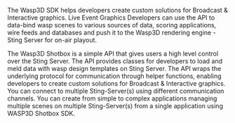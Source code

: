 The Wasp3D SDK helps developers create custom solutions for Broadcast & Interactive graphics. Live Event Graphics Developers can use the API to data-bind wasp scenes to various sources of data, scoring applications, wire feeds and databases and push it to the Wasp3D rendering engine - Sting Server for on-air playout.

The Wasp3D Shotbox is a simple API that gives users a high level control over the Sting Server. The API provides classes for developers to load and meld data with wasp design templates on Sting Server. The API wraps the underlying protocol for communication through helper functions, enabling developers to create custom solutions for Broadcast & Interactive graphics. You can connect to multiple Sting-Server(s) using different communication channels. You can create from simple to complex applications managing multiple scenes on multiple Sting-Server(s) from a single application using WASP3D Shotbox SDK.
